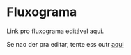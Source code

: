 # Fluxograma

Link pro fluxograma editável [aqui](https://lucid.app/documents/view/5088e7e1-ac24-4885-af2d-520d20f641ea).

Se nao der pra editar, tente ess outr [aqui](https://lucid.app/lucidchart/5088e7e1-ac24-4885-af2d-520d20f641ea/edit?invitationId=inv_46234a75-64f3-4ca5-af92-cb3378ff1603)
